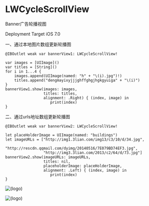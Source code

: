 # LWCycleScrollView
Banner广告轮播视图

Deployment Target iOS 7.0

一、通过本地图片数组更新轮播图

    @IBOutlet weak var bannerView1: LWCycleScrollView!

    var images = [UIImage]()
    var titles = [String]()
    for i in 1...4 {
        images.append(UIImage(named: "h" + "\(i).jpg")!)
        titles.append("dengmayixyjjjghffghgjhgkgyuiga" + "\(i)")
    }
    bannerView1.show(images: images,
                     titles: titles,
                     alignment: .Right) { (index, image) in
                        print(index)
    }


二、通过urls地址数组更新轮播图

    @IBOutlet weak var bannerView2: LWCycleScrollView!

    let placeHolderImage = UIImage(named: "buildings")
    let imageURLs = ["http://img1.3lian.com/img13/c3/10/d/34.jpg",
                     "http://rescdn.qqmail.com/dyimg/20140516/7E079BD74EF3.jpg",
                     "http://img3.3lian.com/2013/c2/64/d/73.jpg"]
    bannerView2.show(imageURLs: imageURLs,
                     titles: nil,
                     placeholderImage: placeHolderImage,
                     alignment: .Left) { (index, image) in
                        print(index)
    }


![(logo)](http://code4app.com/data/attachment/forum/201607/06/220016kcjj2x97s6wwjhas.png)

![(logo)](http://code4app.com/data/attachment/forum/201607/07/120206tsaaai2goa7audoa.gif)




